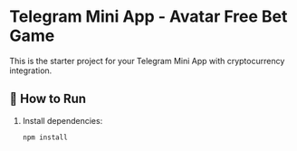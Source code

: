 # Telegram Mini App - Avatar Free Bet Game

This is the starter project for your Telegram Mini App with cryptocurrency integration.

## 🚀 How to Run
1. Install dependencies:
   ```bash
   npm install